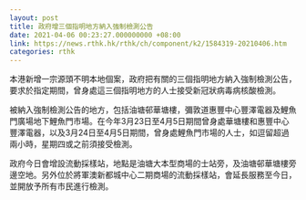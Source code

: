 ```yaml
---
layout: post
title: 政府增三個指明地方納入強制檢測公告
date: 2021-04-06 00:23:27.000000000 +08:00
link: https://news.rthk.hk/rthk/ch/component/k2/1584319-20210406.htm
categories: rthk
---
```


本港新增一宗源頭不明本地個案，政府把有關的三個指明地方納入強制檢測公告，要求於指定期間，曾身處這三個指明地方的人士接受新冠狀病毒病核酸檢測。

被納入強制檢測公告的地方，包括油塘邨華塘樓，彌敦道惠豐中心豐澤電器及鯉魚門廣場地下鯉魚門市場。在今年3月23日至4月5日期間曾身處華塘樓和惠豐中心豐澤電器，以及3月24日至4月5日期間，曾身處鯉魚門市場的人士，如逗留超過兩小時，星期四或之前須接受檢測。

政府今日會增設流動採樣站，地點是油塘大本型商場的士站旁，及油塘邨華塘樓旁邊空地。另外位於將軍澳新都城中心二期商場的流動採樣站，會延長服務至今日，並開放予所有市民進行檢測。
